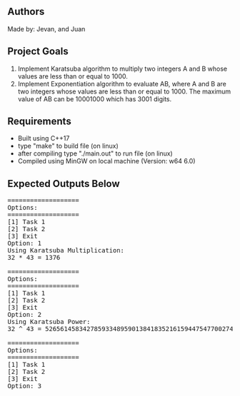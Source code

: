 
## Authors
Made by: Jevan, and Juan

## Project Goals
1. Implement Karatsuba algorithm to multiply two integers A and B whose values are less than or equal to 1000. 
2. Implement Exponentiation algorithm to evaluate AB, where A and B are two integers whose values are less than or equal to 1000. The maximum value of AB can be 10001000 which has 3001 digits.

## Requirements
- Built using C++17
- type "make" to build file (on linux)
- after compiling type "./main.out" to run file (on linux)
- Compiled using MinGW on local machine (Version: w64 6.0)

## Expected Outputs Below
<pre>===================
Options:
===================
[1] Task 1
[2] Task 2
[3] Exit
Option: 1
Using Karatsuba Multiplication:
32 * 43 = 1376

===================
Options:
===================
[1] Task 1
[2] Task 2
[3] Exit
Option: 2
Using Karatsuba Power:
32 ^ 43 = 52656145834278593348959013841835216159447547700274555627155488768

===================
Options:
===================
[1] Task 1
[2] Task 2
[3] Exit
Option: 3

